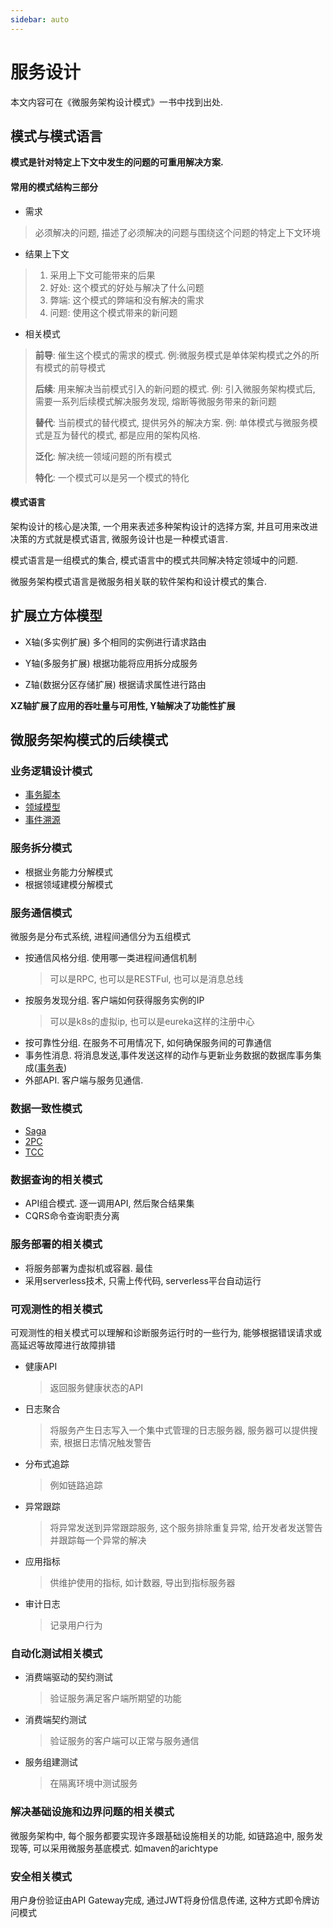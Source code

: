 ```yaml
---
sidebar: auto
---
```


# 服务设计

本文内容可在《微服务架构设计模式》一书中找到出处.

## 模式与模式语言

**模式是针对特定上下文中发生的问题的可重用解决方案.**

#### 常用的模式结构三部分

- 需求

> 必须解决的问题, 描述了必须解决的问题与围绕这个问题的特定上下文环境

- 结果上下文

> 1. 采用上下文可能带来的后果
> 2. 好处: 这个模式的好处与解决了什么问题
> 3. 弊端: 这个模式的弊端和没有解决的需求
> 4. 问题: 使用这个模式带来的新问题

- 相关模式

> **前导**: 催生这个模式的需求的模式. 例:微服务模式是单体架构模式之外的所有模式的前导模式
>
> **后续**: 用来解决当前模式引入的新问题的模式. 例: 引入微服务架构模式后, 需要一系列后续模式解决服务发现, 熔断等微服务带来的新问题
>
> **替代**: 当前模式的替代模式, 提供另外的解决方案. 例: 单体模式与微服务模式是互为替代的模式, 都是应用的架构风格.
>
> **泛化**: 解决统一领域问题的所有模式
>
> **特化**: 一个模式可以是另一个模式的特化

#### 模式语言

架构设计的核心是决策, 一个用来表述多种架构设计的选择方案, 并且可用来改进决策的方式就是模式语言, 微服务设计也是一种模式语言.

模式语言是一组模式的集合, 模式语言中的模式共同解决特定领域中的问题. 

微服务架构模式语言是微服务相关联的软件架构和设计模式的集合. 


## 扩展立方体模型

- X轴(多实例扩展)
    多个相同的实例进行请求路由
    
- Y轴(多服务扩展)
    根据功能将应用拆分成服务
   
- Z轴(数据分区存储扩展)
    根据请求属性进行路由
    
**XZ轴扩展了应用的吞吐量与可用性, Y轴解决了功能性扩展**

## 微服务架构模式的后续模式

### 业务逻辑设计模式

- [事务脚本](../ddd/README.md##常见的实现业务的两种方式)
- [领域模型](../ddd/tactics.md)
- [事件溯源](../ddd/event-source.md)

### 服务拆分模式

- 根据业务能力分解模式
- 根据领域建模分解模式

### 服务通信模式

微服务是分布式系统, 进程间通信分为五组模式

- 按通信风格分组. 使用哪一类进程间通信机制
    > 可以是RPC, 也可以是RESTFul, 也可以是消息总线
- 按服务发现分组. 客户端如何获得服务实例的IP
    > 可以是k8s的虚拟ip, 也可以是eureka这样的注册中心
- 按可靠性分组. 在服务不可用情况下, 如何确保服务间的可靠通信
- 事务性消息. 将消息发送,事件发送这样的动作与更新业务数据的数据库事务集成([事务表](../ddd/tactics.md##领域事件))
- 外部API. 客户端与服务见通信.

### 数据一致性模式

- [Saga](./分布式事务.md)
- [2PC](./分布式事务.md)
- [TCC](./分布式事务.md)

### 数据查询的相关模式

- API组合模式. 逐一调用API, 然后聚合结果集
- CQRS命令查询职责分离

### 服务部署的相关模式

- 将服务部署为虚拟机或容器. 最佳
- 采用serverless技术, 只需上传代码, serverless平台自动运行

### 可观测性的相关模式

可观测性的相关模式可以理解和诊断服务运行时的一些行为, 能够根据错误请求或高延迟等故障进行故障排错

- 健康API

    >返回服务健康状态的API
- 日志聚合

    >将服务产生日志写入一个集中式管理的日志服务器, 服务器可以提供搜索, 根据日志情况触发警告
- 分布式追踪 

    >例如链路追踪
- 异常跟踪

    >将异常发送到异常跟踪服务, 这个服务排除重复异常, 给开发者发送警告并跟踪每一个异常的解决
- 应用指标

    >供维护使用的指标, 如计数器, 导出到指标服务器
- 审计日志

    >记录用户行为
    
### 自动化测试相关模式

- 消费端驱动的契约测试

    >验证服务满足客户端所期望的功能
- 消费端契约测试

    >验证服务的客户端可以正常与服务通信

- 服务组建测试

    >在隔离环境中测试服务
    
### 解决基础设施和边界问题的相关模式

微服务架构中, 每个服务都要实现许多跟基础设施相关的功能, 如链路追中, 服务发现等, 可以采用微服务基底模式. 如maven的arichtype

### 安全相关模式

用户身份验证由API Gateway完成, 通过JWT将身份信息传递, 这种方式即令牌访问模式            
